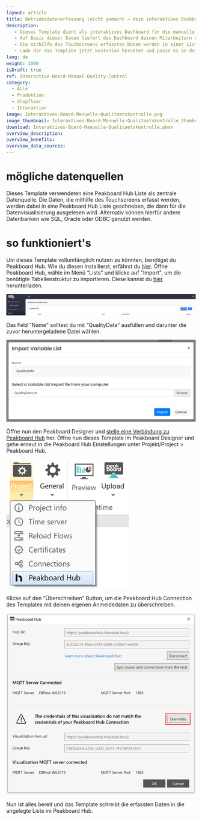 ```yaml
---
layout: article
title: Betriebsdatenerfassung leicht gemacht – dein interaktives Dashboard für die manuelle Qualitätskontrolle
description: 
   - Dieses Template dient als interaktives Dashboard für die manuelle Betriebsdatenerfassung in der Qualitätskontrolle. Über ein Touchscreen-Display können die Mitarbeitenden mit dem Dashboard interagieren und Eingaben zu den geprüften Artikeln machen. Ist ein Artikel fehlerfrei, kann der Werker oder die Werkerin das durch Drücken des "OK"-Buttons festhalten. Bei Ausschuss wiederum, kann der Fehler über die entsprechenden Buttons näher spezifiziert werden. 
   - Auf Basis dieser Daten liefert das Dashboard deinen Mitarbeitern und Mitarbeiterinnen einen Überblick über die eigene und die benachbarten Produktionslinien. Dank der Echtzeit-Visualisierung sehen sie zudem sofort, wenn sich ein bestimmter Fehler überproportional gehäuft hat. So können sie schnell reagieren und den entsprechenden Produktionsprozess umgehend optimieren. 
   - Die mithilfe des Touchscreens erfassten Daten werden in einer Liste in Peakboard Hub gespeichert und persistiert. Das bietet den Vorteil, dass die Daten nicht nur für einen Echtzeit-Überblick, sondern auch für historische Analysen verwendet werden können. Die Langzeit Analyse kann dabei entweder über <a href="https://templates.peakboard.com/Overview-Quality-Control/index"> dieses </a> Dashboard oder über ein BI-Tool wie Power BI, Tableau oder Click durchgeführt werden. 
   - Lade dir das Template jetzt kostenlos herunter und passe es an deine individuellen Bedürfnisse oder das Corporate Design deines Unternehmens an. Für eine noch einfachere Bedienbarkeit wurden alle Skripte in dieser Vorlage mit Peakboard Building Blocks, unserem Low-Code-Skripteditor, erstellt.
lang: de
weight: 1000
isDraft: true
ref: Interactive-Board-Manual-Quality-Control
category:
  - Alle
  - Produktion
  - Shopfloor
  - Interaktion
image: Interaktives-Board-Manuelle-Qualitaetskontrolle.png
image_thumbnail: Interaktives-Board-Manuelle-Qualitaetskontrolle_thumbnail.png
download: Interaktives-Board-Manuelle-Qualitaetskontrolle.pbmx
overview_description:
overview_benefits:
overview_data_sources:
---
```

# mögliche datenquellen
Dieses Template verwendeten eine Peakboard Hub Liste als zentrale Datenquelle. Die Daten, die mithilfe des Touchscreens erfasst werden, werden dabei in eine Peakboard Hub Liste geschrieben, die dann für die Datenvisualisierung ausgelesen wird. Alternativ können hierfür andere Datenbanken wie SQL, Oracle oder ODBC genutzt werden.

# so funktioniert's
Um dieses Template vollumfänglich nutzen zu könnten, benötigst du Peakboard Hub. Wie du diesen installierst, erfährst du [hier](https://help.peakboard.com/hub/de-hub_installation.html). Öffne Peakboard Hub, wähle im Menü “Lists” und klicke auf "Import", um die benötigte Tabellenstruktur zu importieren. Diese kannst du <a href="QualityData.txt" class="inline" download>hier</a> herunterladen. 

![](img/peakboard-hub-lists.png)

Das Feld "Name" solltest du mit “QualityData” ausfüllen und darunter die zuvor heruntergeladene Datei wählen.

![](img/peakboard-hub-import-list.png)

 Öffne nun den Peakboard Designer und [stelle eine Verbindung zu Peakboard Hub](https://help.peakboard.com/hub/de-hub_connectpbdesigner.html) her. Öffne nun dieses Template im Peakboard Designer und gehe erneut in die Peakboard Hub Einstellungen unter Projekt/Project > Peakboard Hub.

 ![](img/peakboard-designer-hub-settings.png)

Klicke auf den “Überschreiben” Button, um die Peakboard Hub Connection des Templates mit deinen eigenen Anmeldedaten zu überschreiben.

 ![](img/peakboard-designer-overwrite-credentials.png)

 Nun ist alles bereit und das Template schreibt die erfassten Daten in die angelegte Liste im Peakboard Hub.
